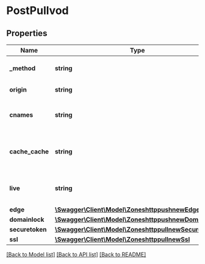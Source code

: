 # PostPullvod

## Properties
Name | Type | Description | Notes
------------ | ------------- | ------------- | -------------
**_method** | **string** | To cast request method POST to PUT | 
**origin** | **string** | Your Origin Server Host Name | [optional] 
**cnames** | **string** | Name that points to actual record. &lt;br&gt;Eg: docs.example.com | [optional] 
**cache_cache** | **string** | This will be the default cache name.The values can be 1d,7d,14d, 1M, 3M, 6M, or 1y | [optional] 
**live** | **string** | Valyes can be Y or N&lt;br&gt; Set to Y to enable HLS live stream with origin. | [optional] 
**edge** | [**\Swagger\Client\Model\ZoneshttppushnewEdge**](ZoneshttppushnewEdge.md) |  | [optional] 
**domainlock** | [**\Swagger\Client\Model\ZoneshttppushnewDomainlock**](ZoneshttppushnewDomainlock.md) |  | [optional] 
**securetoken** | [**\Swagger\Client\Model\ZoneshttppullnewSecuretoken**](ZoneshttppullnewSecuretoken.md) |  | [optional] 
**ssl** | [**\Swagger\Client\Model\ZoneshttppullnewSsl**](ZoneshttppullnewSsl.md) |  | [optional] 

[[Back to Model list]](../README.md#documentation-for-models) [[Back to API list]](../README.md#documentation-for-api-endpoints) [[Back to README]](../README.md)

